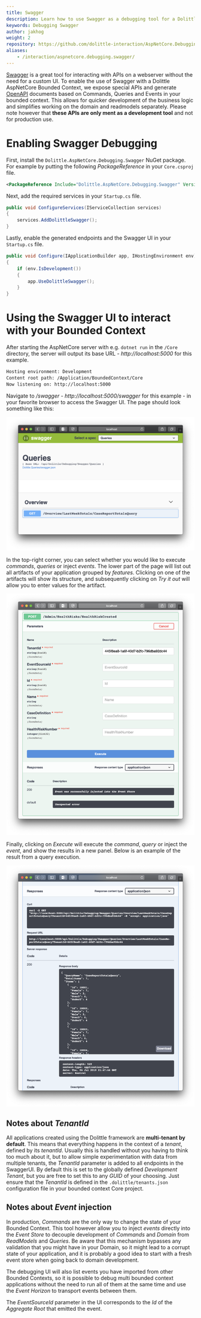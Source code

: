 ```yaml
---
title: Swagger
description: Learn how to use Swagger as a debugging tool for a Dolittle Bounded Context
keywords: Debugging Swagger
author: jakhog
weight: 2
repository: https://github.com/dolittle-interaction/AspNetCore.Debugging.Swagger
aliases:
    - /interaction/aspnetcore.debugging.swagger/
---
```

[Swagger](https://swagger.io) is a great tool for interacting with APIs on a webserver without the need for a custom UI. To enable the use of Swagger with a Dolittle AspNetCore Bounded Context, we expose special APIs and generate [OpenAPI](https://swagger.io/specification/v2/) documents based on Commands, Queries and Events in your bounded context. This allows for quicker development of the business logic and simplifies working on the domain and readmodels separately. Please note however that __these APIs are only ment as a development tool__ and not for production use.

# Enabling Swagger Debugging
First, install the `Dolittle.AspNetCore.Debugging.Swagger` NuGet package. For example by putting the following _PackageReference_ in your `Core.csproj` file.
```xml
<PackageReference Include="Dolittle.AspNetCore.Debugging.Swagger" Version="1.*" />
```

Next, add the required services in your `Startup.cs` file.
```csharp
public void ConfigureServices(IServiceCollection services)
{
    services.AddDolittleSwagger();
}
```

Lastly, enable the generated endpoints and the Swagger UI in your `Startup.cs` file.
```csharp
public void Configure(IApplicationBuilder app, IHostingEnvironment env)
{
    if (env.IsDevelopment())
    {
        app.UseDolittleSwagger();
    }
}
```

# Using the Swagger UI to interact with your Bounded Context
After starting the AspNetCore server with e.g. `dotnet run` in the `/Core` directory, the server will output its base URL - _http://localhost:5000_ for this example. 
```bash
Hosting environment: Development
Content root path: /Application/BoundedContext/Core
Now listening on: http://localhost:5000
```

Navigate to _/swagger_ - _http://localhost:5000/swagger_ for this example - in your favorite browser to access the Swagger UI. The page should look something like this:

![](./images/swagger-ui-landing.png)

In the top-right corner, you can select whether you would like to execute _commands_, _queries_ or inject _events_. The lower part of the page will list out all artifacts of your application grouped by _features_. Clicking on one of the artifacts will show its structure, and subsequently clicking on _Try it out_ will allow you to enter values for the artifact.

![](./images/event-injection.png)

Finally, clicking on _Execute_ will execute the _command_, _query_ or inject the _event_, and show the results in a new panel. Below is an example of the result from a query execution.

![](./images/query-result.png)

## Notes about _TenantId_
All applications created using the Dolittle framework are __multi-tenant by default__. This means that everything happens in the context of a _tenant_, defined by its _tenantId_. Usually this is handled without you having to think too much about it, but to allow simple experimentation with data from multiple tenants, the _TenantId_ parameter is added to all endpoints in the SwaggerUI. By default this is set to the globally defined _Development Tenant_, but you are free to set this to any _GUID_ of your choosing. Just ensure that the _TenantId_ is defined in the `.dolittle/tenants.json` configuration file in your bounded context Core project.

## Notes about _Event_ injection
In production, _Commands_ are the only way to change the state of your Bounded Context. This tool however allow you to inject _events_ directly into the _Event Store_ to decouple development of _Commands_ and _Domain_ from _ReadModels_ and _Queries_. Be aware that this mechanism bypasses any validation that you might have in your Domain, so it might lead to a corrupt state of your application, and it is probably a good idea to start with a fresh event store when going back to domain development.

The debugging UI will also list events you have imported from other Bounded Contexts, so it is possible to debug multi bounded context applications without the need to run all of them at the same time and use the _Event Horizon_ to transport events between them.

The _EventSourceId_ parameter in the UI corresponds to the _Id_ of the _Aggregate Root_ that emitted the event. 